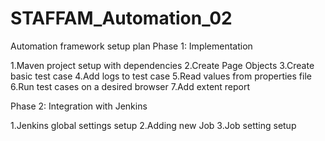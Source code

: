 # STAFFAM_Automation_02

Automation framework setup plan
Phase 1: Implementation

1.Maven project setup with dependencies
2.Create Page Objects
3.Create basic test case
4.Add logs to test case
5.Read values from properties file
6.Run test cases on a desired browser
7.Add extent report

Phase 2: Integration with Jenkins

1.Jenkins global settings setup
2.Adding new Job
3.Job setting setup

